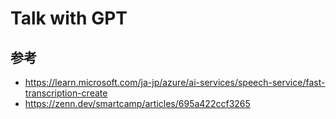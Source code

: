# Talk with GPT


## 参考
* <https://learn.microsoft.com/ja-jp/azure/ai-services/speech-service/fast-transcription-create>
* <https://zenn.dev/smartcamp/articles/695a422ccf3265>

